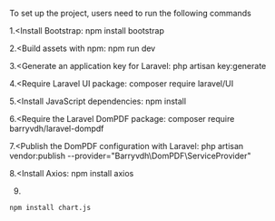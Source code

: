 <p>To set up the project, users need to run the following commands </p>

  1.<Install Bootstrap:
    npm install bootstrap

  2.<Build assets with npm:
    npm run dev
  
  3.<Generate an application key for Laravel:
    php artisan key:generate

  4.<Require Laravel UI package:
    composer require laravel/UI
  
  5.<Install JavaScript dependencies:
    npm install
  
  6.<Require the Laravel DomPDF package:
    composer require barryvdh/laravel-dompdf
  
  7.<Publish the DomPDF configuration with Laravel:
    php artisan vendor:publish --provider="Barryvdh\DomPDF\ServiceProvider"

   8.<Install Axios:
    npm install axios

  9. <Install Chart>
    npm install chart.js